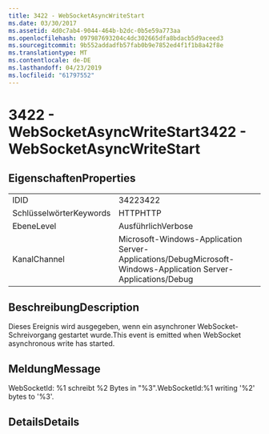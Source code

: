 ```yaml
---
title: 3422 - WebSocketAsyncWriteStart
ms.date: 03/30/2017
ms.assetid: 4d0c7ab4-9044-464b-b2dc-0b5e59a773aa
ms.openlocfilehash: 097987693204c4dc302665dfa8bdacb5d9aceed3
ms.sourcegitcommit: 9b552addadfb57fab0b9e7852ed4f1f1b8a42f8e
ms.translationtype: MT
ms.contentlocale: de-DE
ms.lasthandoff: 04/23/2019
ms.locfileid: "61797552"
---
```

# <a name="3422---websocketasyncwritestart"></a><span data-ttu-id="95839-102">3422 - WebSocketAsyncWriteStart</span><span class="sxs-lookup"><span data-stu-id="95839-102">3422 - WebSocketAsyncWriteStart</span></span>
## <a name="properties"></a><span data-ttu-id="95839-103">Eigenschaften</span><span class="sxs-lookup"><span data-stu-id="95839-103">Properties</span></span>  
  
|||  
|-|-|  
|<span data-ttu-id="95839-104">ID</span><span class="sxs-lookup"><span data-stu-id="95839-104">ID</span></span>|<span data-ttu-id="95839-105">3422</span><span class="sxs-lookup"><span data-stu-id="95839-105">3422</span></span>|  
|<span data-ttu-id="95839-106">Schlüsselwörter</span><span class="sxs-lookup"><span data-stu-id="95839-106">Keywords</span></span>|<span data-ttu-id="95839-107">HTTP</span><span class="sxs-lookup"><span data-stu-id="95839-107">HTTP</span></span>|  
|<span data-ttu-id="95839-108">Ebene</span><span class="sxs-lookup"><span data-stu-id="95839-108">Level</span></span>|<span data-ttu-id="95839-109">Ausführlich</span><span class="sxs-lookup"><span data-stu-id="95839-109">Verbose</span></span>|  
|<span data-ttu-id="95839-110">Kanal</span><span class="sxs-lookup"><span data-stu-id="95839-110">Channel</span></span>|<span data-ttu-id="95839-111">Microsoft-Windows-Application Server-Applications/Debug</span><span class="sxs-lookup"><span data-stu-id="95839-111">Microsoft-Windows-Application Server-Applications/Debug</span></span>|  
  
## <a name="description"></a><span data-ttu-id="95839-112">Beschreibung</span><span class="sxs-lookup"><span data-stu-id="95839-112">Description</span></span>  
 <span data-ttu-id="95839-113">Dieses Ereignis wird ausgegeben, wenn ein asynchroner WebSocket-Schreivorgang gestartet wurde.</span><span class="sxs-lookup"><span data-stu-id="95839-113">This event is emitted when WebSocket asynchronous write has started.</span></span>  
  
## <a name="message"></a><span data-ttu-id="95839-114">Meldung</span><span class="sxs-lookup"><span data-stu-id="95839-114">Message</span></span>  
 <span data-ttu-id="95839-115">WebSocketId: %1 schreibt %2 Bytes in "%3".</span><span class="sxs-lookup"><span data-stu-id="95839-115">WebSocketId:%1 writing '%2' bytes to '%3'.</span></span>  
  
## <a name="details"></a><span data-ttu-id="95839-116">Details</span><span class="sxs-lookup"><span data-stu-id="95839-116">Details</span></span>
